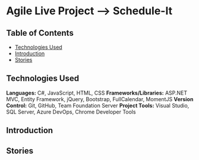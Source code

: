 # Agile Live Project --> Schedule-It

## Table of Contents
* [Technologies Used](#Technologies-Used)
* [Introduction](#Introduction)
* [Stories](#Stories)

## Technologies Used
  **Languages:** C#, JavaScript, HTML, CSS
  **Frameworks/Libraries:**  ASP.NET MVC, Entity Framework, jQuery, Bootstrap, FullCalendar, MomentJS
  **Version Control:** Git, GitHub, Team Foundation Server
  **Project Tools:** Visual Studio, SQL Server, Azure DevOps, Chrome Developer Tools

## Introduction


## Stories
